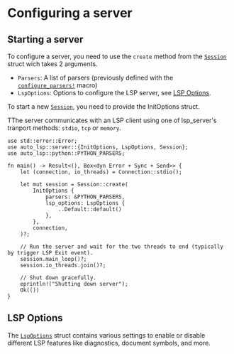 # Configuring a server

## Starting a server

To configure a server, you need to use the `create` method from the [`Session`](https://docs.rs/auto-lsp/latest/auto_lsp/server/struct.Session.html) struct wich takes 2 arguments.

- `Parsers`: A list of parsers (previously defined with the [`configure_parsers!`](/workspace-and-document/configuring-parsers.html) macro)
- `LspOptions`: Options to configure the LSP server, see [LSP Options](#lsp-options).

To start a new [`Session`](https://docs.rs/auto-lsp/latest/auto_lsp/server/struct.Session.html), you need to provide the InitOptions struct.

TThe server communicates with an LSP client using one of lsp_server's tranport methods: `stdio`, `tcp` or `memory`.

```rust, ignore
use std::error::Error;
use auto_lsp::server::{InitOptions, LspOptions, Session};
use auto_lsp::python::PYTHON_PARSERS;

fn main() -> Result<(), Box<dyn Error + Sync + Send>> {
    let (connection, io_threads) = Connection::stdio();

    let mut session = Session::create(
        InitOptions {
            parsers: &PYTHON_PARSERS,
            lsp_options: LspOptions {
                ..Default::default()
            },
        },
        connection,
    )?;

    // Run the server and wait for the two threads to end (typically by trigger LSP Exit event).
    session.main_loop()?;
    session.io_threads.join()?;

    // Shut down gracefully.
    eprintln!("Shutting down server");
    Ok(())
}
```

## LSP Options

The [`LspOptions`](https://docs.rs/auto-lsp/latest/auto_lsp/server/struct.LspOptions.html) struct contains various settings to enable or disable different LSP features like diagnostics, document symbols, and more.
